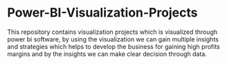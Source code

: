 # Power-BI-Visualization-Projects
This repository contains visualization projects which is visualized through power bi software, by using the visualization we can gain multiple insights and strategies which helps to develop the business for gaining high profits margins and by the insights we can make clear decision through data.
